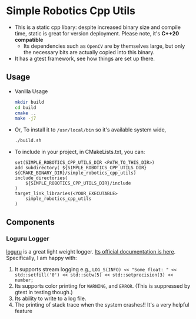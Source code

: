 # Simple Robotics Cpp Utils

- This is a static cpp libary: despite increased binary size and compile time, static is great for version deployment. Please note, it's **C++20 compatible**
    - Its dependencies such as `OpenCV` are by themselves large, but only the necessary bits are actually copied into this binary.
- It has a gtest framework, see how things are set up there.

## Usage

- Vanilla Usage
    ```bash
    mkdir build
    cd build
    cmake ..
    make -j7 
    ```
- Or, To install it to `/usr/local/bin` so it's available system wide, 
    ```bash
    ./build.sh 
    ```

- To include in your project, in CMakeLists.txt, you can:
    ```
    set(SIMPLE_ROBOTICS_CPP_UTILS_DIR <PATH_TO_THIS_DIR>)
    add_subdirectory( ${SIMPLE_ROBOTICS_CPP_UTILS_DIR}
    ${CMAKE_BINARY_DIR}/simple_robotics_cpp_utils)
    include_directories(
        ${SIMPLE_ROBOTICS_CPP_UTILS_DIR}/include
    )
    target_link_libraries(<YOUR_EXECUTABLE>
        simple_robotics_cpp_utils
    )
    ```

## Components

### Loguru Logger

[loguru](https://github.com/emilk/loguru) is a great light weight logger. [Its official documentation is here](https://emilk.github.io/loguru/index.html). Specifically, I am happy with:

1. It supports stream logging e.g., `LOG_S(INFO) << "Some float: " << std::setfill('0') << std::setw(5) << std::setprecision(3) << number;`
1. Its supports color printing for `WARNING`, and `ERROR`. (This is suppressed by gtest in testing though.)
1. Its ability to write to a log file.
1. The printing of stack trace when the system crashes!! It's a very helpful feature
